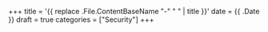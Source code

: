 +++
title = '{{ replace .File.ContentBaseName "-" " " | title }}'
date = {{ .Date }}
draft = true
categories = ["Security"]
+++
